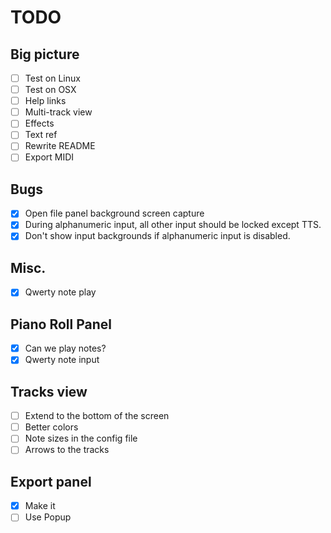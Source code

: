 # TODO

## Big picture

- [ ] Test on Linux
- [ ] Test on OSX
- [ ] Help links
- [ ] Multi-track view
- [ ] Effects
- [ ] Text ref
- [ ] Rewrite README
- [ ] Export MIDI

## Bugs

- [x] Open file panel background screen capture
- [x] During alphanumeric input, all other input should be locked except TTS.
- [x] Don't show input backgrounds if alphanumeric input is disabled.

## Misc.

- [x] Qwerty note play

## Piano Roll Panel

- [x] Can we play notes?
- [x] Qwerty note input

## Tracks view

- [ ] Extend to the bottom of the screen
- [ ] Better colors
- [ ] Note sizes in the config file
- [ ] Arrows to the tracks

## Export panel

- [x] Make it
- [ ] Use Popup